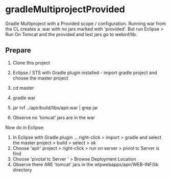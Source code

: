 # gradleMultiprojectProvided
Gradle Multiproject with a Provided scope / configuration.  Running war from the CL creates a .war with no jars marked with 'provided'.  But run Eclipse > Run On Tomcat and the provided and test jars go to webinf/lib.

## Prepare

1. Clone this project
2. Eclipse / STS with Gradle plugin installed - import gradle project and choose the master project

1. cd master
2. gradle war
3. jar tvf ../apir/build/libs/apir.war | grep jar
4. Observe no 'tomcat' jars are in the war

Now do in Eclipse:

1. In Eclipse with Gradle plugin ... right-click > import > gradle and select the master project > build > select > ok
2. Choose 'apir' project > right-click > run on server > piviol tc Server is find
3. Choose 'pivotal tc Server ' > Browse Deployment Location
4. Observe there ARE 'tomcat' jars in the wtpwebapps/apir/WEB-INF/lib directory

